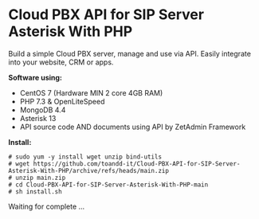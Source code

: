 <h1>Cloud PBX API for SIP Server Asterisk With PHP</h1>
Build a simple Cloud PBX server, manage and use via API. Easily integrate into your website, CRM or apps.

**Software using:**
  - CentOS 7 (Hardware MIN 2 core 4GB RAM)
  - PHP 7.3 & OpenLiteSpeed
  - MongoDB 4.4
  - Asterisk 13
  - API source code AND documents using API by ZetAdmin Framework

**Install:**
```
# sudo yum -y install wget unzip bind-utils
# wget https://github.com/toandd-it/Cloud-PBX-API-for-SIP-Server-Asterisk-With-PHP/archive/refs/heads/main.zip
# unzip main.zip
# cd Cloud-PBX-API-for-SIP-Server-Asterisk-With-PHP-main
# sh install.sh
```
Waiting for complete ...

